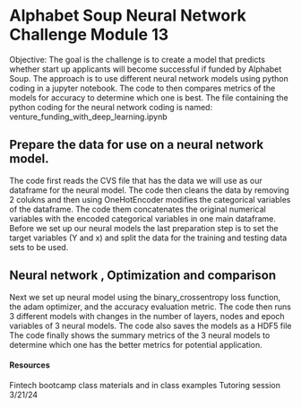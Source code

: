 # Alphabet Soup Neural Network Challenge Module 13

Objective: The goal is the challenge is to create a model that predicts whether start up applicants will become successful if funded by Alphabet Soup.  The approach is to use different neural network models using python coding in a jupyter notebook.  The code to then compares metrics of the models for accuracy to determine which one is best.
The file containing the python coding for the neural network coding is named: 
venture_funding_with_deep_learning.ipynb


## Prepare the data for use on a neural network model.
The code first reads the CVS file that has the data we will use as our dataframe for the neural model.  The code then cleans the data by removing 2 colukns and then using OneHotEncoder modifies the categorical variables of the dataframe. The code them concatenates the original numerical variables with the encoded categorical variables in one main dataframe.
Before we set up our neural models the last preparation step is to set the target variables (Y and x) and split the data for the training and testing data sets to be used.

## Neural network , Optimization and comparison
Next we set up  neural model using the binary_crossentropy loss function, the adam optimizer, and the accuracy evaluation metric.  The code then runs 3 different models with changes in the number of layers, nodes and epoch variables of 3 neural models. The code also saves the models as a HDF5 file
The code finally shows the summary metrics of the 3 neural models to determine which one has the better metrics for potential application.

#### Resources
Fintech bootcamp class materials and in class examples
Tutoring session 3/21/24 





